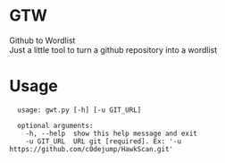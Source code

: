 # GTW


Github to Wordlist     
Just a little tool to turn a github repository into a wordlist


# Usage
  
```  
  usage: gwt.py [-h] [-u GIT_URL]
  
  optional arguments:
    -h, --help  show this help message and exit
    -u GIT_URL  URL git [required]. Ex: '-u https://github.com/c0dejump/HawkScan.git'
```
